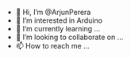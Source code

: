 - 👋 Hi, I’m @ArjunPerera
- 👀 I’m interested in Arduino 
- 🌱 I’m currently learning ...
- 💞️ I’m looking to collaborate on ...
- 📫 How to reach me ...

<!---
ArjunPerera/ArjunPerera is a ✨ special ✨ repository because its `README.md` (this file) appears on your GitHub profile.
You can click the Preview link to take a look at your changes.
--->
